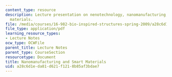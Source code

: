 ```yaml
---
content_type: resource
description: Lecture presentation on nenotechnology, nanomanufacturing, and smart
  materials.
file: /media/courses/16-982-bio-inspired-structures-spring-2009/a28c6d1eda81d621f1218b85af3bdae7_MIT16_982s09_lec16.pdf
file_type: application/pdf
learning_resource_types:
- Lecture Notes
ocw_type: OCWFile
parent_title: Lecture Notes
parent_type: CourseSection
resourcetype: Document
title: Nanomanufacturing and Smart Materials
uid: a28c6d1e-da81-d621-f121-8b85af3bdae7
---
```

